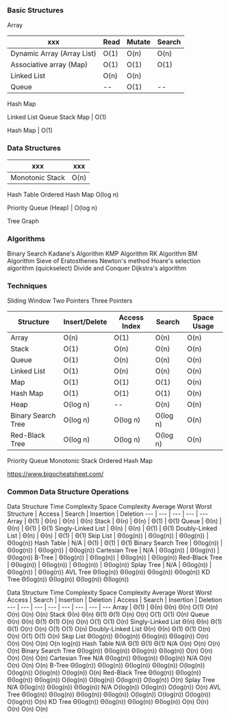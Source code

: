 ### Basic Structures

Array

xxx | Read | Mutate | Search
--- | --- | --- | ---
Dynamic Array (Array List)| O(1) | O(n) | O(n)
Associative array (Map) | O(1) | O(1) | O(1)
Linked List | O(n) | O(n)
Queue | -- | O(1) | --

Hash Map

Linked List
Queue
Stack
Map | O(1)


Hash Map | O(1)


### Data Structures
xxx | xxx
--- | ---
Monotonic Stack | O(n)

Hash Table
Ordered Hash Map O(log n)

Priority Queue (Heap) | O(log n)

Tree
Graph

### Algorithms
Binary Search
Kadane's Algorithm
KMP Algorithm
RK Algorithm
BM Algorithm
Sieve of Eratosthenes
Newton's method
Hoare's selection algorithm (quickselect)
Divide and Conquer
Dijkstra's algorithm

### Techniques
Sliding Window
Two Pointers
Three Pointers


Structure   | Insert/Delete | Access Index | Search | Space Usage
---         | ---      | ---    | ---    | ---
Array       | O(n)     | O(1)   | O(n)   | O(n)
Stack	    | O(1)     | O(n)   | O(n)   | O(n)
Queue       | O(1)     | O(n)   | O(n)   | O(n)
Linked List | O(1)     | O(n)   | O(n)   | O(n)
Map         | O(1)     | O(1)   | O(1)   | O(n)
Hash Map    | O(1)     | O(1)   | O(1)   | O(n)
Heap        | O(log n) | --     | O(n)   | O(n)
Binary Search Tree | O(log n) | O(log n) | O(log n) | O(n)
Red-Black Tree | O(log n) | O(log n) | O(log n) | O(n)


Priority Queue
Monotonic Stack
Ordered Hash Map

https://www.bigocheatsheet.com/

### Common Data Structure Operations
Data Structure	Time Complexity	Space Complexity
Average	Worst	Worst
Structure | Access | Search | Insertion | Deletion
---       | ---    | ---    | ---       | ---
Array     | Θ(1)   | Θ(n)   | Θ(n)      | Θ(n)
Stack     | Θ(n)   | Θ(n)   | Θ(1)      | Θ(1)
Queue | Θ(n) | Θ(n) | Θ(1) | Θ(1)
Singly-Linked List | Θ(n) | Θ(n) | Θ(1) | Θ(1)
Doubly-Linked List | Θ(n) | Θ(n) | Θ(1) | Θ(1)
Skip List | Θ(log(n)) | Θ(log(n)) | Θ(log(n)) | Θ(log(n))
Hash Table | N/A | Θ(1) | Θ(1) | Θ(1)
Binary Search Tree | Θ(log(n)) | Θ(log(n)) | Θ(log(n)) | Θ(log(n))
Cartesian Tree | N/A | Θ(log(n)) | Θ(log(n)) | Θ(log(n))
B-Tree | Θ(log(n)) | Θ(log(n)) | Θ(log(n)) | Θ(log(n))
Red-Black Tree | Θ(log(n)) | Θ(log(n)) | Θ(log(n)) | Θ(log(n))
Splay Tree | N/A | Θ(log(n)) | Θ(log(n)) | Θ(log(n))
AVL Tree	Θ(log(n))	Θ(log(n))	Θ(log(n))	Θ(log(n))
KD Tree	Θ(log(n))	Θ(log(n))	Θ(log(n))	Θ(log(n))


Data Structure	Time Complexity	Space Complexity
Average	Worst	Worst
Access | Search | Insertion | Deletion | Access | Search | Insertion | Deletion
---    | ---    | ---       | ---      | ---    | ---    | ---       | ---
Array	| Θ(1)	| Θ(n)	Θ(n)	Θ(n)	O(1)	O(n)	O(n)	O(n)	O(n)
Stack	Θ(n)	Θ(n)	Θ(1)	Θ(1)	O(n)	O(n)	O(1)	O(1)	O(n)
Queue	Θ(n)	Θ(n)	Θ(1)	Θ(1)	O(n)	O(n)	O(1)	O(1)	O(n)
Singly-Linked List	Θ(n)	Θ(n)	Θ(1)	Θ(1)	O(n)	O(n)	O(1)	O(1)	O(n)
Doubly-Linked List	Θ(n)	Θ(n)	Θ(1)	Θ(1)	O(n)	O(n)	O(1)	O(1)	O(n)
Skip List	Θ(log(n))	Θ(log(n))	Θ(log(n))	Θ(log(n))	O(n)	O(n)	O(n)	O(n)	O(n log(n))
Hash Table	N/A	Θ(1)	Θ(1)	Θ(1)	N/A	O(n)	O(n)	O(n)	O(n)
Binary Search Tree	Θ(log(n))	Θ(log(n))	Θ(log(n))	Θ(log(n))	O(n)	O(n)	O(n)	O(n)	O(n)
Cartesian Tree	N/A	Θ(log(n))	Θ(log(n))	Θ(log(n))	N/A	O(n)	O(n)	O(n)	O(n)
B-Tree	Θ(log(n))	Θ(log(n))	Θ(log(n))	Θ(log(n))	O(log(n))	O(log(n))	O(log(n))	O(log(n))	O(n)
Red-Black Tree	Θ(log(n))	Θ(log(n))	Θ(log(n))	Θ(log(n))	O(log(n))	O(log(n))	O(log(n))	O(log(n))	O(n)
Splay Tree	N/A	Θ(log(n))	Θ(log(n))	Θ(log(n))	N/A	O(log(n))	O(log(n))	O(log(n))	O(n)
AVL Tree	Θ(log(n))	Θ(log(n))	Θ(log(n))	Θ(log(n))	O(log(n))	O(log(n))	O(log(n))	O(log(n))	O(n)
KD Tree	Θ(log(n))	Θ(log(n))	Θ(log(n))	Θ(log(n))	O(n)	O(n)	O(n)	O(n)	O(n)